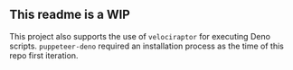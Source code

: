 ## This readme is a WIP

This project also supports the use of `velociraptor` for executing Deno scripts. `puppeteer-deno` required an installation process as the time of this repo first iteration.
